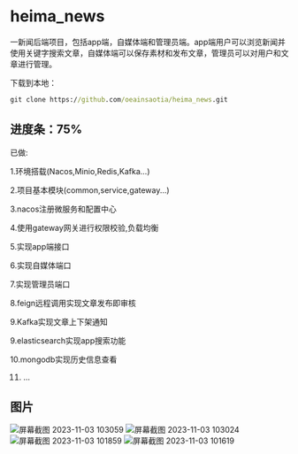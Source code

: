 # heima_news

一新闻后端项目，包括app端，自媒体端和管理员端。app端用户可以浏览新闻并使用关键字搜索文章，自媒体端可以保存素材和发布文章，管理员可以对用户和文章进行管理。

下载到本地：
```cmd
git clone https://github.com/oeainsaotia/heima_news.git
```

## 进度条：75%
已做: 

1.环境搭载(Nacos,Minio,Redis,Kafka...)

2.项目基本模块(common,service,gateway...)

3.nacos注册微服务和配置中心

4.使用gateway网关进行权限校验,负载均衡

5.实现app端接口

6.实现自媒体端口

7.实现管理员端口

8.feign远程调用实现文章发布即审核

9.Kafka实现文章上下架通知

9.elasticsearch实现app搜索功能

10.mongodb实现历史信息查看

11. ...

## 图片
![屏幕截图 2023-11-03 103059](https://github.com/oeainsaotia/heima_news/assets/71313598/2d259014-e68a-4ca5-a890-bc53f5aeb211)
![屏幕截图 2023-11-03 103024](https://github.com/oeainsaotia/heima_news/assets/71313598/e4d53a28-6a61-4291-a434-fc3b66fca5d3)
![屏幕截图 2023-11-03 101859](https://github.com/oeainsaotia/heima_news/assets/71313598/a7769f89-749b-46ac-a569-faea6f6c0518)
![屏幕截图 2023-11-03 101619](https://github.com/oeainsaotia/heima_news/assets/71313598/dc73b7ab-5683-4d19-a4ee-d9093326cb7b)




